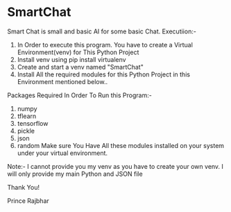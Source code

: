 # SmartChat
Smart Chat is small and basic AI for some basic Chat.
Executiion:-
1) In Order to execute this program. You have to create a Virtual Environment(venv) for This Python Project
2) Install venv using pip install virtualenv
3) Create and start a venv named "SmartChat"
4) Install All the required modules for this Python Project in this Environment mentioned below..

Packages Required In Order To Run this Program:-
1) numpy
2) tflearn
3) tensorflow
4) pickle
5) json
6) random
Make sure You Have All these modules installed on your system under your virtual environment.

Note:- I cannot provide you my venv as you have to create your own venv. I will only provide my main Python and JSON file

Thank You!

Prince Rajbhar
